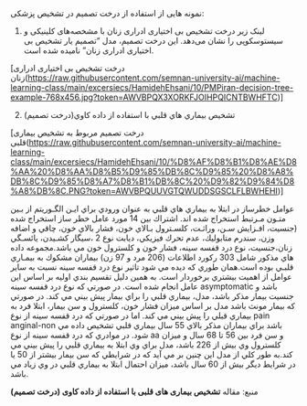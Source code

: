 نمونه هایی از استفاده از درخت تصمیم در تشخیص پزشکی:

1) لینک زیر درخت تشخیص بی­ اختیاری ادراری زنان با مشخصه­‌های کلینیکی و سیستوسکوپی را نشان می‌­دهد. این درخت تصمیم، مدل “تصمیم یار تشخیص بی اختیاری ادراری زنان” نامیده شده است.



[درخت تشخیص بی­ اختیاری ادراری زنان(https://raw.githubusercontent.com/semnan-university-ai/machine-learning-class/main/excersiecs/HamidehEhsani/10/PMPiran-decision-tree-example-768x456.jpg?token=AWVBPQX3XORKFJOIHPQICNTBWHFTC)]

2) تشخيص بيماري هاي قلبي با استفاده از داده كاوي(درخت تصميم) 

[درخت تصمیم مربوط به تشخیص بیماری قلبی(https://raw.githubusercontent.com/semnan-university-ai/machine-learning-class/main/excersiecs/HamidehEhsani/10/%D8%AF%D8%B1%D8%AE%D8%AA%20%D8%AA%D8%B5%D9%85%DB%8C%D9%85%20%D8%A8%DB%8C%D9%85%D8%A7%D8%B1%DB%8C%20%D9%82%D9%84%D8%A8%DB%8C.PNG?token=AWVBPQUUVGTQWUDDSGSCLFLBWHEHI)]


عوامل خطرساز در ابتلا به بيماري هاي قلبي به عنوان ورودي براي ايـن الگـوريتم از بـين متـون مـرتبط
استخراج شده اند. اشتراك بين 14 مورد عامل خطر ساز استخراج شده (جنسيت، افـزايش سـن، وراثـت، كلسـترول بـالاي
خون، فشار بالاي خون، چاقي و اضافه وزن، سندرم متابوليك، عدم تحرك فيزيكي، ديابت نوع 2 ،سيگار كشـيدن، يائسـگي زنان،جنسيت، نوع درد قفسه سينه، فشار خون و كلسترول خون مي باشد.مجموعه داده هاي مذكور شامل 303 ركورد اطلاعات (206 مرد و 97 زن) بيماران مشكوك به بيمـاري قلبـي بوده است.همان طوري كه ديده مي شود تاثير نوع درد قفسه
سينه نسبت به ساير عوامل از اهميت بيشتري برخوردار است. به همين دليل تقسيم بندي اوليه بر اساس اين عامل انجام
شده است. در صورتي كه نوع درد قفسه سينه asymptomatic باشد و جنسيت بيمار مذكر باشد، مدل، بيماري قلبي را
براي بيمار پيش بيني مي كند. در صورتي كه بيمار مونث باشد مدل بر اساس ميزان فشار خون، كلسترول و سن بيمار،
ابتلا فرد به بيماري قبلي را پيش بيني مي كند. اما در صورتي كه درد قفسه سينه از نوع pain anginal-non باشد براي
بيماران مذكر بالاي 55 سال بيماري قلبي تشخيص داده مي شود. در موادري كه درد قفسه سينه از نوع aa و سن فرد بين 56 تا 68 سال و ميزان كلسترول وي بيش از 226 باشد، مدل براي وي ابتلا به بيماري قلبي را
پيش بيني مي كند.به طور كلي از مدل اين چنين بر مي آيد كه در شرايطي كه سن بيمار بيشتر از 50 يا در شرايط ديگر بيش از 60
سال باشد، ميزان احتمال ابتلا به بيماري قلبي در وي زياد مي باشد.


منبع: مقاله **تشخیص بیماری های قلبی با استفاده از داده کاوی (درخت تصمیم)**
